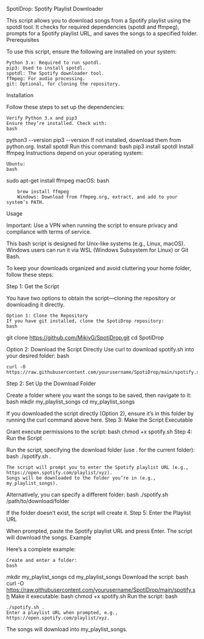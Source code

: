 SpotiDrop: Spotify Playlist Downloader

This script allows you to download songs from a Spotify playlist using the spotdl tool. It checks for required dependencies (spotdl and ffmpeg), prompts for a Spotify playlist URL, and saves the songs to a specified folder.
Prerequisites

To use this script, ensure the following are installed on your system:

    Python 3.x: Required to run spotdl.
    pip3: Used to install spotdl.
    spotdl: The Spotify downloader tool.
    ffmpeg: For audio processing.
    git: Optional, for cloning the repository.

Installation

Follow these steps to set up the dependencies:

    Verify Python 3.x and pip3
    Ensure they’re installed. Check with:
    bash

python3 --version
pip3 --version
If not installed, download them from python.org.
Install spotdl
Run this command:
bash
pip3 install spotdl
Install ffmpeg
Instructions depend on your operating system:

    Ubuntu:
    bash

sudo apt-get install ffmpeg
macOS:
bash

        brew install ffmpeg
        Windows: Download from ffmpeg.org, extract, and add to your system’s PATH.

Usage

Important: Use a VPN when running the script to ensure privacy and compliance with terms of service.

This bash script is designed for Unix-like systems (e.g., Linux, macOS). Windows users can run it via WSL (Windows Subsystem for Linux) or Git Bash.

To keep your downloads organized and avoid cluttering your home folder, follow these steps:

Step 1: Get the Script

You have two options to obtain the script—cloning the repository or downloading it directly.

    Option 1: Clone the Repository
    If you have git installed, clone the SpotiDrop repository:
    bash

git clone https://github.com/MikiyG/SpotiDrop.git
cd SpotiDrop

Option 2: Download the Script Directly
Use curl to download spotify.sh into your desired folder:
bash

    curl -O https://raw.githubusercontent.com/yourusername/SpotiDrop/main/spotify.sh

Step 2: Set Up the Download Folder

Create a folder where you want the songs to be saved, then navigate to it:
bash
mkdir my_playlist_songs
cd my_playlist_songs

If you downloaded the script directly (Option 2), ensure it’s in this folder by running the curl command above here.
Step 3: Make the Script Executable

Grant execute permissions to the script:
bash
chmod +x spotify.sh
Step 4: Run the Script

Run the script, specifying the download folder (use . for the current folder):
bash
./spotify.sh .

    The script will prompt you to enter the Spotify playlist URL (e.g., https://open.spotify.com/playlist/xyz).
    Songs will be downloaded to the folder you’re in (e.g., my_playlist_songs).

Alternatively, you can specify a different folder:
bash
./spotify.sh /path/to/download/folder

If the folder doesn’t exist, the script will create it.
Step 5: Enter the Playlist URL

When prompted, paste the Spotify playlist URL and press Enter. The script will download the songs.
Example

Here’s a complete example:

    Create and enter a folder:
    bash

mkdir my_playlist_songs
cd my_playlist_songs
Download the script:
bash
curl -O https://raw.githubusercontent.com/yourusername/SpotiDrop/main/spotify.sh
Make it executable:
bash
chmod +x spotify.sh
Run the script:
bash

    ./spotify.sh .
    Enter a playlist URL when prompted, e.g., https://open.spotify.com/playlist/xyz.

The songs will download into my_playlist_songs.
